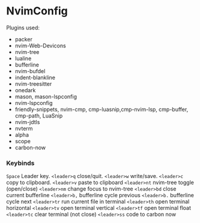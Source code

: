# NvimConfig
Plugins used:
- packer
- nvim-Web-Devicons
- nvim-tree
- lualine
- bufferline
- nvim-bufdel
- indent-blankline
- nvim-treesitter
- onedark
- mason, mason-lspconfig
- nvim-lspconfig
- friendly-snippets, nvim-cmp, cmp-luasnip,cmp-nvim-lsp, cmp-buffer, cmp-path, LuaSnip
- nvim-jdtls
- nvterm
- alpha
- scope
- carbon-now

### Keybinds
`Space` Leader key. 
`<leader>q` close/quit. 
`<leader>w` write/save. 
`<leader>c` copy to clipboard. 
`<leader>v` paste to clipboard 
`<leader>nt` nvim-tree toggle (open/close) 
`<leader>nm` change focus to nvim-tree
`<leader>bd` close current bufferline
`<leader>b,` bufferline cycle previous
`<leader>b.` bufferline cycle next
`<leader>tr` run current file in terminal 
`<leader>th` open terminal horizontal
`<leader>tv` open terminal vertical
`<leader>tf` open terminal float
`<leader>tc` clear terminal (not close)
`<leader>ss` code to carbon now

